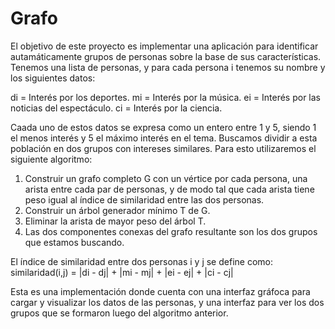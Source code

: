 # Grafo

El objetivo de este proyecto es implementar una aplicación para identificar autamáticamente grupos de personas sobre
la base de sus características. Tenemos una lista de personas, y para cada persona i tenemos su nombre y 
los siguientes datos:

di = Interés por los deportes.
mi = Interés por la música.
ei = Interés por las noticias del espectáculo.
ci = Interés por la ciencia.

Caada uno de estos datos se expresa como un entero entre 1 y 5, siendo 1 el menos interés y 5 el 
máximo interés en el tema. Buscamos dividir a esta población en dos grupos con intereses similares.
Para esto utilizaremos el siguiente algoritmo:

1. Construir un grafo completo G con un vértice por cada persona, una arista entre cada par de personas,
y de modo tal que cada arista tiene peso igual al índice de similaridad entre las dos personas.
2. Construir un árbol generador mínimo T de G.
3. Eliminar la arista de mayor peso del árbol T.
4. Las dos componentes conexas del grafo resultante son los dos grupos que estamos buscando.

El índice de similaridad entre dos personas i y j se define como:
similaridad(i,j) = |di - dj| + |mi - mj| + |ei - ej| + |ci - cj|

Esta es una implementación donde cuenta con una interfaz gráfoca para cargar y visualizar los datos
de las personas, y una interfaz para ver los dos grupos que se formaron luego del algoritmo anterior.
